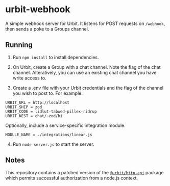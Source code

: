 # urbit-webhook

A simple webhook server for Urbit. It listens for POST requests on `/webhook`, then sends a poke to a Groups channel.

## Running

1. Run `npm install` to install dependencies.

2. On Urbit, create a Group with a chat channel. Note the flag of the chat channel. Alteratively, you can use an existing chat channel you have write access to.

3. Create a .env file with your Urbit credentials and the flag of the channel you wish to post to. For example:

```
URBIT_URL = http://localhost
URBIT_SHIP = zod
URBIT_CODE = lidlut-tabwed-pillex-ridrup
URBIT_NEST = chat/~zod/hi
```

Optionally, include a service-specific integration module.

```
MODULE_NAME = ./integrations/linear.js
```

4. Run `node server.js` to start the server.

## Notes

This repository contains a patched version of the [`@urbit/http-api`](https://www.npmjs.com/package/@urbit/http-api) package which permits successful authorization from a node.js context.
